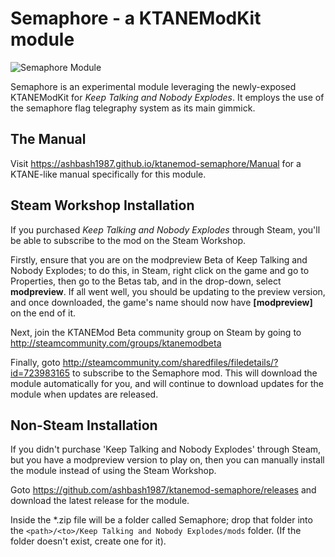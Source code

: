 # Semaphore - a KTANEModKit module

![Semaphore Module](https://ashbash1987.github.io/ktanemod-semaphore/Manual/img/Component.png "Semaphore Module")

Semaphore is an experimental module leveraging the newly-exposed KTANEModKit for _Keep Talking and Nobody Explodes_. It employs the use of the semaphore flag telegraphy system as its main gimmick.

## The Manual

Visit https://ashbash1987.github.io/ktanemod-semaphore/Manual for a KTANE-like manual specifically for this module.

## Steam Workshop Installation

If you purchased _Keep Talking and Nobody Explodes_ through Steam, you'll be able to subscribe to the mod on the Steam Workshop.

Firstly, ensure that you are on the modpreview Beta of Keep Talking and Nobody Explodes; to do this, in Steam, right click on the game and go to Properties, then go to the Betas tab, and in the drop-down, select __modpreview__. If all went well, you should be updating to the preview version, and once downloaded, the game's name should now have __[modpreview]__ on the end of it.

Next, join the KTANEMod Beta community group on Steam by going to http://steamcommunity.com/groups/ktanemodbeta

Finally, goto http://steamcommunity.com/sharedfiles/filedetails/?id=723983165 to subscribe to the Semaphore mod. This will download the module automatically for you, and will continue to download updates for the module when updates are released.

## Non-Steam Installation

If you didn't purchase 'Keep Talking and Nobody Explodes' through Steam, but you have a modpreview version to play on, then you can manually install the module instead of using the Steam Workshop.

Goto https://github.com/ashbash1987/ktanemod-semaphore/releases and download the latest release for the module.

Inside the *.zip file will be a folder called Semaphore; drop that folder into the `<path>/<to>/Keep Talking and Nobody Explodes/mods` folder. (If the folder doesn't exist, create one for it).
